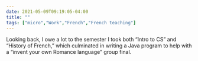 ```yaml
---
date: 2021-05-09T09:19:05-04:00
title: ""
tags: ["micro","Work","French","French teaching"]
---
```

Looking back, I owe a lot to the semester I took both “Intro to CS” and “History of French,” which culminated in writing a Java program to help with a “invent your own Romance language” group final.
